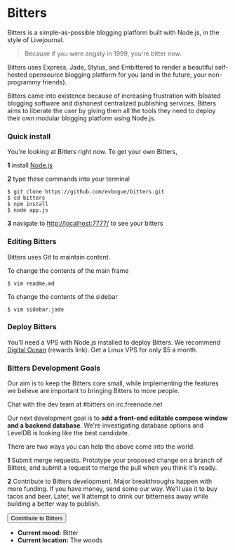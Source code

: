 Bitters
=======

Bitters is a simple-as-possible blogging platform built with Node.js, in the style of Livejournal.

> Because if you were angsty in 1999, you're bitter now.

Bitters uses Express, Jade, Stylus, and Embittered to render a beautiful self-hosted opensource blogging platform for you (and in the future, your non-programmy friends).

Bitters came into existence because of increasing frustration with bloated blogging software and dishonest centralized publishing services. Bitters aims to liberate the user by giving them all the tools they need to deploy their own modular blogging platform using Node.js.

### Quick install

You're looking at Bitters right now. To get your own Bitters, 

**1** install [Node.js](http://nodejs.org/)

**2** type these commands into your terminal

	$ git clone https://github.com/evbogue/bitters.git
	$ cd bitters
	$ npm install
	$ node app.js

**3** navigate to [http://localhost:7777/](http://localhost:7777/) to see your bitters

### Editing Bitters

Bitters uses Git to maintain content.

To change the contents of the main frame

	$ vim readme.md 

To change the contents of the sidebar

	$ vim sidebar.jade

### Deploy Bitters

You'll need a VPS with Node.js installed to deploy Bitters. We recommend [Digital Ocean](https://www.digitalocean.com/?refcode=26d8ed49730d) (rewards link). Get a Linux VPS for only $5 a month.

### Bitters Development Goals

Our aim is to keep the Bitters core small, while implementing the features we believe are important to bringing Bitters to more people.

Chat with the dev team at #bitters on irc.freenode.net

Our next development goal is to **add a front-end editable compose window and a backend database**. We're investigating database options and LevelDB is looking like the best candidate. 

There are two ways you can help the above come into the world.

**1** Submit merge requests. Prototype your proposed change on a branch of Bitters, and submit a request to merge the pull when you think it's ready.

**2** Contribute to Bitters development. Major breakthroughs happen with more funding. If you have money, send some our way. We'll use it to buy tacos and beer. Later, we'll attempt to drink our bitterness away while building a better way to publish.

<a href="https://www.paypal.com/cgi-bin/webscr?cmd=_s-xclick&hosted_button_id=559FYH7NGSMKC"><button>Contribute to Bitters</button></a>

+ **Current mood:** Bitter
+ **Current location:** The woods
